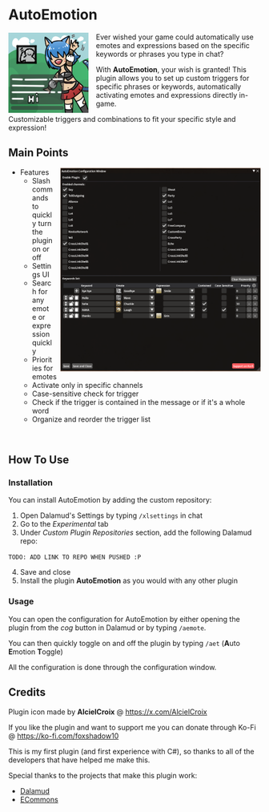 # AutoEmotion

<img src="./AutoEmotion/images/plugin_icon.png" align="left" style="margin-right:15px"> 

Ever wished your game could automatically use emotes and expressions based on the specific keywords or phrases you type in chat?

With **AutoEmotion**, your wish is granted! This plugin allows you to set up custom triggers for specific phrases or keywords, automatically activating emotes and expressions directly in-game. 

Customizable triggers and combinations to fit your specific style and expression!
<br clear="left">

## Main Points

<img src="./.github/assets/gui.png" align="right" style="margin-left:15px; max-width:400px"> 

* Features
  * Slash commands to quickly turn the plugin on or off
  * Settings UI
  * Search for any emote or expression quickly
  * Priorities for emotes
  * Activate only in specific channels
  * Case-sensitive check for trigger
  * Check if the trigger is contained in the message or if it's a whole word
  * Organize and reorder the trigger list

<br clear="right">

## How To Use

### Installation

You can install AutoEmotion by adding the custom repository:

1. Open Dalamud's Settings by typing `/xlsettings` in chat 
2. Go to the *Experimental* tab
3. Under *Custom Plugin Repositories* section, add the following Dalamud repo:

`TODO: ADD LINK TO REPO WHEN PUSHED :P`

4. Save and close
5. Install the plugin **AutoEmotion** as you would with any other plugin

### Usage

You can open the configuration for AutoEmotion by either opening the plugin from the *cog* button in Dalamud or by typing `/aemote`.

You can then quickly toggle on and off the plugin by typing `/aet` (**A**uto **E**motion **T**oggle)

All the configuration is done through the configuration window.

## Credits

Plugin icon made by **AlcielCroix** @ https://x.com/AlcielCroix

If you like the plugin and want to support me you can donate through Ko-Fi @ https://ko-fi.com/foxshadow10

This is my first plugin (and first experience with C#), so thanks to all of the developers that have helped me make this.

Special thanks to the projects that make this plugin work:

* [Dalamud](https://github.com/goatcorp/Dalamud/)
* [ECommons](https://github.com/NightmareXIV/ECommons)
